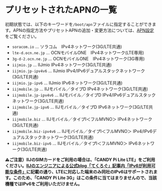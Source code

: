 <!-- toc -->

# プリセットされたAPNの一覧

初期状態では、以下のキーワードを`/boot/apn`ファイルに指定することができます。APNの指定方法やプリセットAPNの追加・変更方法については、[APN設定](apn.md)をご覧ください。

- `soracom.io` ... ソラコム　IPv4ネットワーク(3G/LTE共通)
- `lte-d.ocn.ne.jp` ... OCNモバイルONE　IPv4ネットワーク(LTE専用)
- `3g-d-2.ocn.ne.jp` ... OCNモバイルONE　IPv4ネットワーク(3G専用)
- `iijmio.jp` ... IIJmio IPv4ネットワーク(3G/LTE共通)
- `iijmio.jp-ipv4v6` ... IIJmio IPv4/IPv6デュアルスタックネットワーク(3G/LTE共通)
- `iijmio.jp-ipv6` ... IIJmio IPv6ネットワーク(3G/LTE共通)
- `iijmobile.jp` ... IIJモバイル／タイプD IPv4ネットワーク(3G/LTE共通)
- `iijmobile.jp-ipv4v6` ... IIJモバイル／タイプD IPv4/IPv6デュアルスタックネットワーク(3G/LTE共通)
- `iijmobile.jp-ipv6` ... IIJモバイル／タイプD IPv6ネットワーク(3G/LTE共通)
- `iijmobile.biz` ... IIJモバイル／タイプI＜フルMVNO＞ IPv4ネットワーク(3G/LTE共通)
- `iijmobile.biz-ipv4v6` ... IIJモバイル／タイプI＜フルMVNO＞ IPv4/IPv6デュアルスタックネットワーク(3G/LTE共通)
- `iijmobile.biz-ipv6` ... IIJモバイル／タイプI＜フルMVNO＞ IPv6ネットワーク(3G/LTE共通)

**⚠️ご注意）IIJのSIMカードをご利用の場合は、「CANDY Pi Lite LTE」をご利用ください。[IIJのエンジニアによる公式blog「てくろぐ」記事内「IPv6が利用可能な条件」](http://techlog.iij.ad.jp/archives/411)に記載の通り、LTEに対応した端末のみ同社のIPv6はサポートされます。このため、「CANDY Pi Lite 3G」はこの条件に当てはまりませんので、当該機種ではIPv6をご利用いただけません。**
